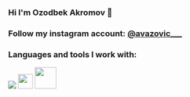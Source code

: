 ### Hi I'm Ozodbek Akromov 👋
### Follow my instagram account: [@avazovic___](https://instagram.com/avazovic___/)
### Languages and tools I work with: 

<img src="https://raw.githubusercontent.com/AsmrProg-YT/AsmrProg-YT/225718ae9ff64aa16a23c098f87b9cdec479c29d/assets/html.svg">
<code><img src="https://cdn.freebiesupply.com/logos/large/2x/css3-logo-png-transparent.png" width="30px"></code>
<code><img src="https://encrypted-tbn0.gstatic.com/images?q=tbn:ANd9GcTxURvk24oQENIHSAX_dGgngS5VzUYtMjoJMfMuf6JfBQ&s" width="44px"></code>
 
    
